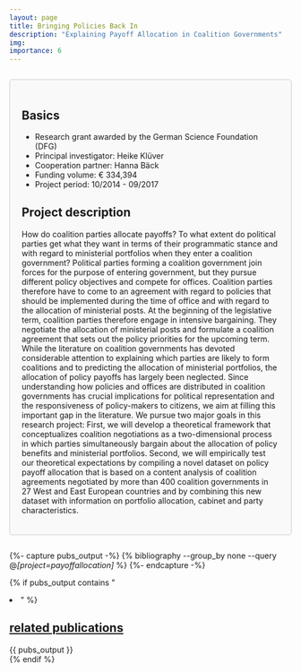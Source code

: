 ```yaml
---
layout: page
title: Bringing Policies Back In
description: "Explaining Payoff Allocation in Coalition Governments"
img: 
importance: 6
---
```


<div style="border: 1px solid #ccc; border-radius: 5px; padding: 1.5em; margin: 2em 0; background-color: #f9f9f9;">

  <h2>Basics</h2>
    <ul>
      <li>Research grant awarded by the German Science Foundation (DFG)</li>
      <li>Principal investigator: Heike Klüver</li>
      <li>Cooperation partner: Hanna Bäck</li>
      <li>Funding volume: € 334,394</li>
      <li>Project period: 10/2014 - 09/2017</li>
    </ul>

  <h2>Project description</h2>
    <p>How do coalition parties allocate payoffs? To what extent do political parties get what they want in terms of their programmatic stance and with regard to ministerial portfolios when they enter a coalition government? Political parties forming a coalition government join forces for the purpose of entering government, but they pursue different policy objectives and compete for offices. Coalition parties therefore have to come to an agreement with regard to policies that should be implemented during the time of office and with regard to the allocation of ministerial posts. At the beginning of the legislative term, coalition parties therefore engage in intensive bargaining. They negotiate the allocation of ministerial posts and formulate a coalition agreement that sets out the policy priorities for the upcoming term. While the literature on coalition governments has devoted considerable attention to explaining which parties are likely to form coalitions and to predicting the allocation of ministerial portfolios, the allocation of policy payoffs has largely been neglected. Since understanding how policies and offices are distributed in coalition governments has crucial implications for political representation and the responsiveness of policy-makers to citizens, we aim at filling this important gap in the literature. We pursue two major goals in this research project: First, we will develop a theoretical framework that conceptualizes coalition negotiations as a two-dimensional process in which parties simultaneously bargain about the allocation of policy benefits and ministerial portfolios. Second, we will empirically test our theoretical expectations by compiling a novel dataset on policy payoff allocation that is based on a content analysis of coalition agreements negotiated by more than 400 coalition governments in 27 West and East European countries and by combining this new dataset with information on portfolio allocation, cabinet and party characteristics.</p>

</div>

{%- capture pubs_output -%}
  {% bibliography --group_by none --query @*[project=payoffallocation]* %}
{%- endcapture -%}

{% if pubs_output contains "<li>" %}
  <div>
    <h2>
      <a href="{{ '/publications/' | relative_url }}" style="color: inherit">
        related publications
      </a>
    </h2>
    <div class="publications">
      {{ pubs_output }}
    </div>
  </div>
{% endif %}